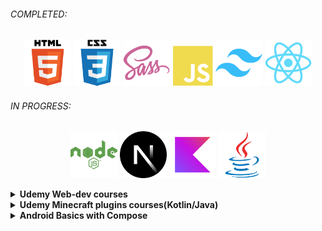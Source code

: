 ###### COMPLETED:

<p align="CENTER">
  <img
    src="https://raw.githubusercontent.com/devicons/devicon/master/icons/html5/html5-original-wordmark.svg"
    alt="html5"
    width="75"
    height="75"
  />
  <img
    src="https://raw.githubusercontent.com/devicons/devicon/master/icons/css3/css3-original-wordmark.svg"
    alt="css3"
    width="75"
    height="75"
  />
  <img
    src="https://raw.githubusercontent.com/devicons/devicon/6910f0503efdd315c8f9b858234310c06e04d9c0/icons/sass/sass-original.svg"
    alt="sass"
    width="75"
    height="75"
  />
  <img
    src="https://raw.githubusercontent.com/devicons/devicon/master/icons/javascript/javascript-plain.svg"
    alt="javascript"
    width="65"
    height="65"
  />
  <img
    src="https://raw.githubusercontent.com/devicons/devicon/6910f0503efdd315c8f9b858234310c06e04d9c0/icons/tailwindcss/tailwindcss-original.svg"
    alt="tailwind"
    width="75"
    height="75"
  />
  <img
    src="https://raw.githubusercontent.com/devicons/devicon/6910f0503efdd315c8f9b858234310c06e04d9c0/icons/react/react-original.svg"
    alt="react"
    width="75"
    height="75"
  />
</p>

###### IN PROGRESS:

<p align="CENTER">
  <img
    src="https://raw.githubusercontent.com/devicons/devicon/6910f0503efdd315c8f9b858234310c06e04d9c0/icons/nodejs/nodejs-plain-wordmark.svg"
    alt="nodejs"
    width="75"
    height="75"
  />
  <img
    src="https://raw.githubusercontent.com/devicons/devicon/6910f0503efdd315c8f9b858234310c06e04d9c0/icons/nextjs/nextjs-original.svg"
    alt="nextjs"
    width="75"
    height="75"
  />
  <img
    src="https://raw.githubusercontent.com/devicons/devicon/6910f0503efdd315c8f9b858234310c06e04d9c0/icons/kotlin/kotlin-original.svg"
    alt="kotlin"
    width="75"
    height="75"
  />
  <img
    src="https://raw.githubusercontent.com/devicons/devicon/6910f0503efdd315c8f9b858234310c06e04d9c0/icons/java/java-original.svg"
    alt="java"
    width="75"
    height="75"
  />
</p>

<details>
  <summary><b>Udemy Web-dev courses</b></summary>

  ##### [Build Responsive Real-World Websites with HTML and CSS](https://www.udemy.com/course/design-and-develop-a-killer-website-with-html5-and-css3/)
  ##### [The Complete JavaScript Course 2024: From Zero to Expert!](https://www.udemy.com/course/the-complete-javascript-course/) 
  ##### [The Ultimate React Course 2024: React, Next.js, Redux & More](https://www.udemy.com/course/the-ultimate-react-course/)
  ##### [Advanced CSS and Sass: Flexbox, Grid, Animations and More!](https://www.udemy.com/course/advanced-css-and-sass/)
  ##### [Node.js, Express, MongoDB & More: The Complete Bootcamp](https://www.udemy.com/course/nodejs-express-mongodb-bootcamp/)
</details>

<details>
  <summary><b>Udemy Minecraft plugins courses(Kotlin/Java) </b></summary>

  ##### [Develop Minecraft Plugins](https://www.udemy.com/course/develop-minecraft-plugins-java-programming/?srsltid=AfmBOorwl7XYhXXuwAXJem6HyCdQNJjaDpTyOdwhwLqYX_xybT5YBph1)
 
</details>
<details>
  <summary><b>Android Basics with Compose</b></summary>

  ##### [Android Basics with Compose](https://developer.android.com/courses/android-basics-compose/course)
</details>
